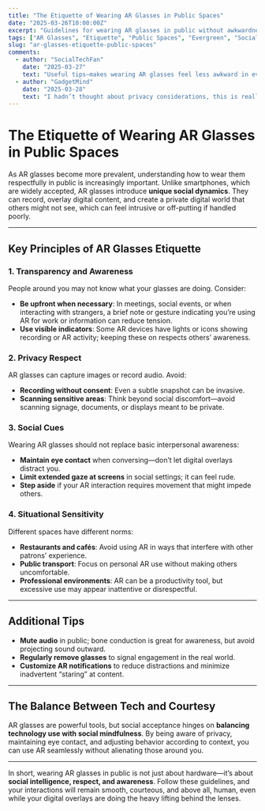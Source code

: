 ```yaml
---
title: "The Etiquette of Wearing AR Glasses in Public Spaces"
date: "2025-03-26T10:00:00Z"
excerpt: "Guidelines for wearing AR glasses in public without awkwardness, respecting privacy, and maintaining social awareness."
tags: ["AR Glasses", "Etiquette", "Public Spaces", "Evergreen", "Social Tech"]
slug: "ar-glasses-etiquette-public-spaces"
comments:
  - author: "SocialTechFan"
    date: "2025-03-27"
    text: "Useful tips—makes wearing AR glasses feel less awkward in everyday life."
  - author: "GadgetMind"
    date: "2025-03-28"
    text: "I hadn’t thought about privacy considerations, this is really eye-opening."
---
```


# The Etiquette of Wearing AR Glasses in Public Spaces

As AR glasses become more prevalent, understanding how to wear them respectfully in public is increasingly important. Unlike smartphones, which are widely accepted, AR glasses introduce **unique social dynamics**. They can record, overlay digital content, and create a private digital world that others might not see, which can feel intrusive or off-putting if handled poorly.

---

## Key Principles of AR Glasses Etiquette

### 1. Transparency and Awareness
People around you may not know what your glasses are doing. Consider:

- **Be upfront when necessary**: In meetings, social events, or when interacting with strangers, a brief note or gesture indicating you’re using AR for work or information can reduce tension.  
- **Use visible indicators**: Some AR devices have lights or icons showing recording or AR activity; keeping these on respects others’ awareness.

### 2. Privacy Respect
AR glasses can capture images or record audio. Avoid:

- **Recording without consent**: Even a subtle snapshot can be invasive.  
- **Scanning sensitive areas**: Think beyond social discomfort—avoid scanning signage, documents, or displays meant to be private.

### 3. Social Cues
Wearing AR glasses should not replace basic interpersonal awareness:

- **Maintain eye contact** when conversing—don’t let digital overlays distract you.  
- **Limit extended gaze at screens** in social settings; it can feel rude.  
- **Step aside** if your AR interaction requires movement that might impede others.

### 4. Situational Sensitivity
Different spaces have different norms:

- **Restaurants and cafés**: Avoid using AR in ways that interfere with other patrons’ experience.  
- **Public transport**: Focus on personal AR use without making others uncomfortable.  
- **Professional environments**: AR can be a productivity tool, but excessive use may appear inattentive or disrespectful.

---

## Additional Tips

- **Mute audio** in public; bone conduction is great for awareness, but avoid projecting sound outward.  
- **Regularly remove glasses** to signal engagement in the real world.  
- **Customize AR notifications** to reduce distractions and minimize inadvertent “staring” at content.

---

## The Balance Between Tech and Courtesy

AR glasses are powerful tools, but social acceptance hinges on **balancing technology use with social mindfulness**. By being aware of privacy, maintaining eye contact, and adjusting behavior according to context, you can use AR seamlessly without alienating those around you.

---

In short, wearing AR glasses in public is not just about hardware—it’s about **social intelligence, respect, and awareness**. Follow these guidelines, and your interactions will remain smooth, courteous, and above all, human, even while your digital overlays are doing the heavy lifting behind the lenses.
